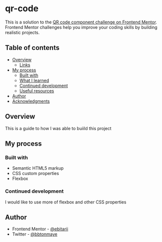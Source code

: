 # qr-code

This is a solution to the [QR code component challenge on Frontend Mentor](https://www.frontendmentor.io/challenges/qr-code-component-iux_sIO_H). Frontend Mentor challenges help you improve your coding skills by building realistic projects.

## Table of contents

- [Overview](#overview)
  - [Links](#links)
- [My process](#my-process)
  - [Built with](#built-with)
  - [What I learned](#what-i-learned)
  - [Continued development](#continued-development)
  - [Useful resources](#useful-resources)
- [Author](#author)
- [Acknowledgments](#acknowledgments)

## Overview

This is a guide to how I was able to buiild this project

## My process

### Built with

- Semantic HTML5 markup
- CSS custom properties
- Flexbox

### Continued development

I would like to use more of flexbox and other CSS properties

## Author

- Frontend Mentor - [@ebitarii](https://www.frontendmentor.io/profile/ebitarii)
- Twitter - [@bbtonmaye](https://www.twitter.com/bbtonmaye)
